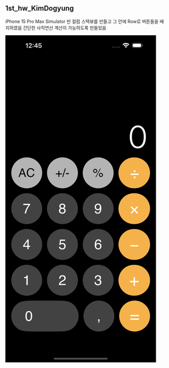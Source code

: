 ## 1st_hw_KimDogyung

iPhone 15 Pro Max Simulator
빈 컬럼 스택뷰를 만들고 그 안에 Row로 버튼들을 배치하였음
간단한 사칙연산 계산이 가능하도록 만들었음

![](./images/hw1.png)